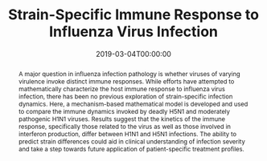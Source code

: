 ---
title: "Strain-Specific Immune Response to Influenza Virus Infection"
authors:
- emily
- Ericka Mochan
- Jason E. Shoemaker
date: 2019-03-04T00:00:00
doi: ""

# Schedule page publish date (NOT publication's date).
publishDate: "2017-01-01T00:00:00Z"

# Publication type.
# Legend: 0 = Uncategorized; 1 = Conference paper; 2 = Journal article;
# 3 = Preprint / Working Paper; 4 = Report; 5 = Book; 6 = Book section;
# 7 = Thesis; 8 = Patent
publication_types: ["2"]

# Publication name and optional abbreviated publication name.
publication: "*8th Conference on Foundations of Systems Biology in Engineering FOSBE 2019: Valencia, Spain, 15–18 October 2019.*"
publication_short: ""

abstract: "A major question in influenza infection pathology is whether viruses of varying virulence invoke distinct immune responses. While efforts have attempted to mathematically characterize the host immune response to influenza virus infection, there has been no previous exploration of strain-specific infection dynamics. Here, a mechanism-based mathematical model is developed and used to compare the immune dynamics invoked by deadly H5N1 and moderately pathogenic H1N1 viruses. Results suggest that the kinetics of the immune response, specifically those related to the virus as well as those involved in interferon production, differ between H1N1 and H5N1 infections. The ability to predict strain differences could aid in clinical understanding of infection severity and take a step towards future application of patient-specific treatment profiles."

# Summary. An optional shortened abstract.
summary: "Developed a mechanism-based mathematical model to compare the immune dynamics invoked by deadly H5N1 and moderately pathogenic H1N1 influenza viruses to aid in clinical understanding of infection severity. Results suggest that the kinetics of the immune response, specifically those related to the virus as well as those involved in interferon production, differ between H1N1 and H5N1 infections."


featured: false

# links:
# - name: ""
#   url: ""
url_pdf: https://www.sciencedirect.com/science/article/pii/S2405896319321263
url_code: ''
url_dataset: ''
url_poster: ''
url_project: ''
url_slides: ''
url_source: ''
url_video: ''

# Featured image
# To use, add an image named `featured.jpg/png` to your page's folder. 
image:
  caption: ''
  focal_point: ""
  preview_only: false

# Associated Projects (optional).
#   Associate this publication with one or more of your projects.
#   Simply enter your project's folder or file name without extension.
#   E.g. `internal-project` references `content/project/internal-project/index.md`.
#   Otherwise, set `projects: []`.
projects: []

# Slides (optional).
#   Associate this publication with Markdown slides.
#   Simply enter your slide deck's filename without extension.
#   E.g. `slides: "example"` references `content/slides/example/index.md`.
#   Otherwise, set `slides: ""`.
slides: example
---